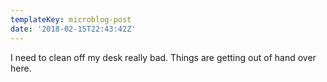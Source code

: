 ```yaml
---
templateKey: microblog-post
date: '2018-02-15T22:43:42Z'
---
```


I need to clean off my desk really bad. Things are getting out of hand over here.

